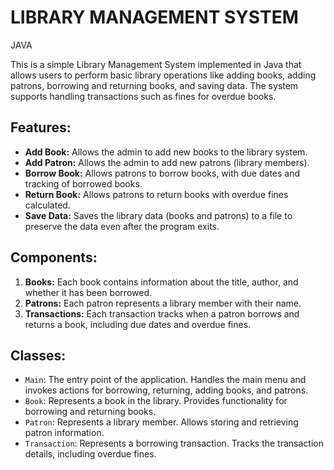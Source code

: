 # LIBRARY MANAGEMENT SYSTEM
JAVA


This is a simple Library Management System implemented in Java that allows users to perform basic library operations like adding books, adding patrons, borrowing and returning books, and saving data. The system supports handling transactions such as fines for overdue books.

## Features:
- **Add Book:** Allows the admin to add new books to the library system.
- **Add Patron:** Allows the admin to add new patrons (library members).
- **Borrow Book:** Allows patrons to borrow books, with due dates and tracking of borrowed books.
- **Return Book:** Allows patrons to return books with overdue fines calculated.
- **Save Data:** Saves the library data (books and patrons) to a file to preserve the data even after the program exits.

## Components:
1. **Books:** Each book contains information about the title, author, and whether it has been borrowed.
2. **Patrons:** Each patron represents a library member with their name.
3. **Transactions:** Each transaction tracks when a patron borrows and returns a book, including due dates and overdue fines.

## Classes:
- `Main`: The entry point of the application. Handles the main menu and invokes actions for borrowing, returning, adding books, and patrons.
- `Book`: Represents a book in the library. Provides functionality for borrowing and returning books.
- `Patron`: Represents a library member. Allows storing and retrieving patron information.
- `Transaction`: Represents a borrowing transaction. Tracks the transaction details, including overdue fines.


